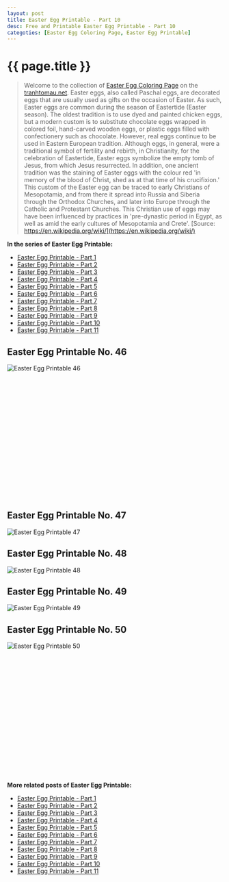 ```yaml
---
layout: post
title: Easter Egg Printable - Part 10
desc: Free and Printable Easter Egg Printable - Part 10
categoties: [Easter Egg Coloring Page, Easter Egg Printable]
---
```

{{ page.title }}
================
> Welcome to the collection of [Easter Egg Coloring Page](http://tranhtomau.net/) on the [tranhtomau.net](http://tranhtomau.net/). Easter eggs, also called Paschal eggs, are decorated eggs that are usually used as gifts on the occasion of Easter. As such, Easter eggs are common during the season of Eastertide (Easter season). The oldest tradition is to use dyed and painted chicken eggs, but a modern custom is to substitute chocolate eggs wrapped in colored foil, hand-carved wooden eggs, or plastic eggs filled with confectionery such as chocolate. However, real eggs continue to be used in Eastern European tradition. Although eggs, in general, were a traditional symbol of fertility and rebirth, in Christianity, for the celebration of Eastertide, Easter eggs symbolize the empty tomb of Jesus, from which Jesus resurrected. In addition, one ancient tradition was the staining of Easter eggs with the colour red 'in memory of the blood of Christ, shed as at that time of his crucifixion.' This custom of the Easter egg can be traced to early Christians of Mesopotamia, and from there it spread into Russia and Siberia through the Orthodox Churches, and later into Europe through the Catholic and Protestant Churches. This Christian use of eggs may have been influenced by practices in 'pre-dynastic period in Egypt, as well as amid the early cultures of Mesopotamia and Crete'. [Source: https://en.wikipedia.org/wiki/](https://en.wikipedia.org/wiki/)

**In the series of Easter Egg Printable:**

* [Easter Egg Printable - Part 1](http://tranhtomau.net/2018/08/16/Easter-Egg-Printable-part-1.html)
* [Easter Egg Printable - Part 2](http://tranhtomau.net/2018/08/16/Easter-Egg-Printable-part-2.html)
* [Easter Egg Printable - Part 3](http://tranhtomau.net/2018/08/16/Easter-Egg-Printable-part-3.html)
* [Easter Egg Printable - Part 4](http://tranhtomau.net/2018/08/16/Easter-Egg-Printable-part-4.html)
* [Easter Egg Printable - Part 5](http://tranhtomau.net/2018/08/16/Easter-Egg-Printable-part-5.html)
* [Easter Egg Printable - Part 6](http://tranhtomau.net/2018/08/16/Easter-Egg-Printable-part-6.html)
* [Easter Egg Printable - Part 7](http://tranhtomau.net/2018/08/16/Easter-Egg-Printable-part-7.html)
* [Easter Egg Printable - Part 8](http://tranhtomau.net/2018/08/16/Easter-Egg-Printable-part-8.html)
* [Easter Egg Printable - Part 9](http://tranhtomau.net/2018/08/16/Easter-Egg-Printable-part-9.html)
* [Easter Egg Printable - Part 10](http://tranhtomau.net/2018/08/16/Easter-Egg-Printable-part-10.html)
* [Easter Egg Printable - Part 11](http://tranhtomau.net/2018/08/16/Easter-Egg-Printable-part-11.html)

## Easter Egg Printable No. 46
![Easter Egg Printable 46](http://tranhtomau.net/img2/Easter-Egg-Printable%20(46).jpg "Easter Egg Printable 46")

<script async src="//pagead2.googlesyndication.com/pagead/js/adsbygoogle.js"></script><!-- Texxtonly --><ins class="adsbygoogle" style="display:inline-block;width:336px;height:280px" data-ad-client="ca-pub-6753140515841889" data-ad-slot="3207852233"></ins><script>(adsbygoogle = window.adsbygoogle || []).push({}); </script>

## Easter Egg Printable No. 47
![Easter Egg Printable 47](http://tranhtomau.net/img2/Easter-Egg-Printable%20(47).jpg "Easter Egg Printable 47")

## Easter Egg Printable No. 48
![Easter Egg Printable 48](http://tranhtomau.net/img2/Easter-Egg-Printable%20(48).jpg "Easter Egg Printable 48")

## Easter Egg Printable No. 49
![Easter Egg Printable 49](http://tranhtomau.net/img2/Easter-Egg-Printable%20(49).jpg "Easter Egg Printable 49")

## Easter Egg Printable No. 50
![Easter Egg Printable 50](http://tranhtomau.net/img2/Easter-Egg-Printable%20(50).jpg "Easter Egg Printable 50")

<script async src="//pagead2.googlesyndication.com/pagead/js/adsbygoogle.js"></script><!-- Texxtonly --><ins class="adsbygoogle" style="display:inline-block;width:336px;height:280px" data-ad-client="ca-pub-6753140515841889" data-ad-slot="3207852233"></ins><script>(adsbygoogle = window.adsbygoogle || []).push({}); </script>

**More related posts of Easter Egg Printable:**

* [Easter Egg Printable - Part 1](http://tranhtomau.net/2018/08/16/Easter-Egg-Printable-part-1.html)
* [Easter Egg Printable - Part 2](http://tranhtomau.net/2018/08/16/Easter-Egg-Printable-part-2.html)
* [Easter Egg Printable - Part 3](http://tranhtomau.net/2018/08/16/Easter-Egg-Printable-part-3.html)
* [Easter Egg Printable - Part 4](http://tranhtomau.net/2018/08/16/Easter-Egg-Printable-part-4.html)
* [Easter Egg Printable - Part 5](http://tranhtomau.net/2018/08/16/Easter-Egg-Printable-part-5.html)
* [Easter Egg Printable - Part 6](http://tranhtomau.net/2018/08/16/Easter-Egg-Printable-part-6.html)
* [Easter Egg Printable - Part 7](http://tranhtomau.net/2018/08/16/Easter-Egg-Printable-part-7.html)
* [Easter Egg Printable - Part 8](http://tranhtomau.net/2018/08/16/Easter-Egg-Printable-part-8.html)
* [Easter Egg Printable - Part 9](http://tranhtomau.net/2018/08/16/Easter-Egg-Printable-part-9.html)
* [Easter Egg Printable - Part 10](http://tranhtomau.net/2018/08/16/Easter-Egg-Printable-part-10.html)
* [Easter Egg Printable - Part 11](http://tranhtomau.net/2018/08/16/Easter-Egg-Printable-part-11.html)

